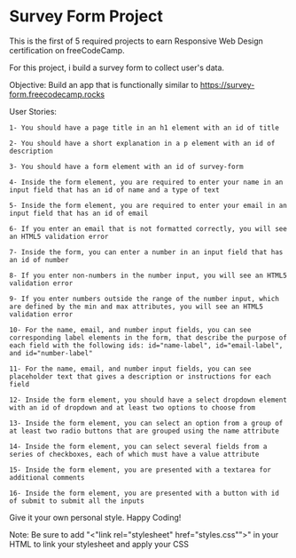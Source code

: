 # Survey Form Project

This is the first of 5 required projects to earn Responsive Web Design certification on freeCodeCamp.

For this project, i build a survey form to collect user's data.

Objective: Build an app that is functionally similar to https://survey-form.freecodecamp.rocks

User Stories:

    1- You should have a page title in an h1 element with an id of title

    2- You should have a short explanation in a p element with an id of description

    3- You should have a form element with an id of survey-form

    4- Inside the form element, you are required to enter your name in an input field that has an id of name and a type of text

    5- Inside the form element, you are required to enter your email in an input field that has an id of email

    6- If you enter an email that is not formatted correctly, you will see an HTML5 validation error

    7- Inside the form, you can enter a number in an input field that has an id of number

    8- If you enter non-numbers in the number input, you will see an HTML5 validation error

    9- If you enter numbers outside the range of the number input, which are defined by the min and max attributes, you will see an HTML5 validation error

    10- For the name, email, and number input fields, you can see corresponding label elements in the form, that describe the purpose of each field with the following ids: id="name-label", id="email-label", and id="number-label"

    11- For the name, email, and number input fields, you can see placeholder text that gives a description or instructions for each field

    12- Inside the form element, you should have a select dropdown element with an id of dropdown and at least two options to choose from
    
    13- Inside the form element, you can select an option from a group of at least two radio buttons that are grouped using the name attribute

    14- Inside the form element, you can select several fields from a series of checkboxes, each of which must have a value attribute

    15- Inside the form element, you are presented with a textarea for additional comments

    16- Inside the form element, you are presented with a button with id of submit to submit all the inputs

Give it your own personal style. Happy Coding!

Note: Be sure to add "<"link rel="stylesheet" href="styles.css"">" in your HTML to link your stylesheet and apply your CSS

